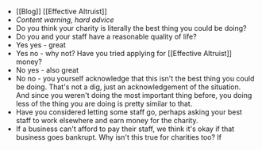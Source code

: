 - [[Blog]] [[Effective Altruist]]
- *Content warning, hard advice*
- Do you think your charity is literally the best thing you could be doing?
- Do you and your staff have a reasonable quality of life?
- Yes yes - great
- Yes no - why not? Have you tried applying for [[Effective Altruist]] money?
- No yes - also great
- No no - you yourself acknowledge that this isn't the best thing you could be doing. That's not a dig, just an acknowledgement of the situation. And since you weren't doing the most important thing before, you doing less of the thing you are doing is pretty similar to that.
- Have you considered letting some staff go, perhaps asking your best staff to work elsewhere and earn money for the charity.
- If a business can't afford to pay their staff, we think it's okay if that business goes bankrupt. Why isn't this true for charities too? If